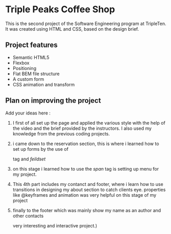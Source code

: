 # Triple Peaks Coffee Shop

This is the second project of the Software Engineering program at TripleTen. It was created using HTML and CSS, based on the design brief.

## Project features

- Semantic HTML5
- Flexbox
- Positioning
- Flat BEM file structure
- A custom form
- CSS animation and transform

## Plan on improving the project

Add your ideas here :

1. I first of all set up the page and applied the various style with the help of the video and the brief provided by the instructors.
   I also used my knowledge from the previous coding projects.

2. i came down to the reservation section, this is where i learned how to set up forms by the use of <form></form> tag and _feildset_

3. on this stage i learned how to use the _span_ tag is setting up menu for my project.

4. This 4th part includes my contanct and footer, where i learn how to use transitions in designing my about section to catch clients eye. properties like @keyframes and animation was very helpful on this stage of my project

5. finally to the footer which was mainly show my name as an author and other contacts

   very interesting and interactive project.)
